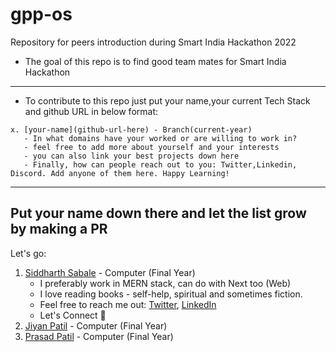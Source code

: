 # gpp-os
Repository for peers introduction during Smart India Hackathon 2022
* The goal of this repo is to find good team mates for Smart India Hackathon

--------------------

* To contribute to this repo just put your name,your current Tech Stack and github URL in below format:
```
x. [your-name](github-url-here) - Branch(current-year) 
   - In what domains have your worked or are willing to work in?
   - feel free to add more about yourself and your interests 
   - you can also link your best projects down here
   - Finally, how can people reach out to you: Twitter,Linkedin, Discord. Add anyone of them here. Happy Learning!
```

-------------------
Put your name down there and let the list grow by making a PR
-------------------
Let's go:

1. [Siddharth Sabale](https://github.com/siddharth-sable/) - Computer (Final Year)
   - I preferably work in MERN stack, can do with Next too (Web)
   - I love reading books - self-help, spiritual and sometimes fiction.
   - Feel free to reach me out: [Twitter](https://twitter.com/SidSabale), [LinkedIn](https://linkedin.com/in/siddharth-sable)
   - Let's Connect 🚀
2. [Jiyan Patil](https://github.com/jiyanpatil07) - Computer (Final Year)
3. [Prasad Patil](https://github.com/prasadpp18) - Computer (Final Year)

